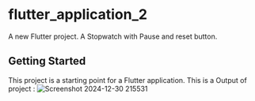 # flutter_application_2

A new Flutter project. A Stopwatch with Pause and reset button.

## Getting Started

This project is a starting point for a Flutter application.
This is a Output of project :
![Screenshot 2024-12-30 215531](https://github.com/user-attachments/assets/d987baae-82a6-4494-9fe6-7ded9adb01eb)


